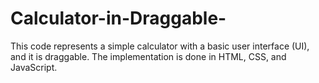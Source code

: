 # Calculator-in-Draggable-
 This code represents a simple calculator with a basic user interface (UI), and it is draggable. The implementation is done in HTML, CSS, and JavaScript.
